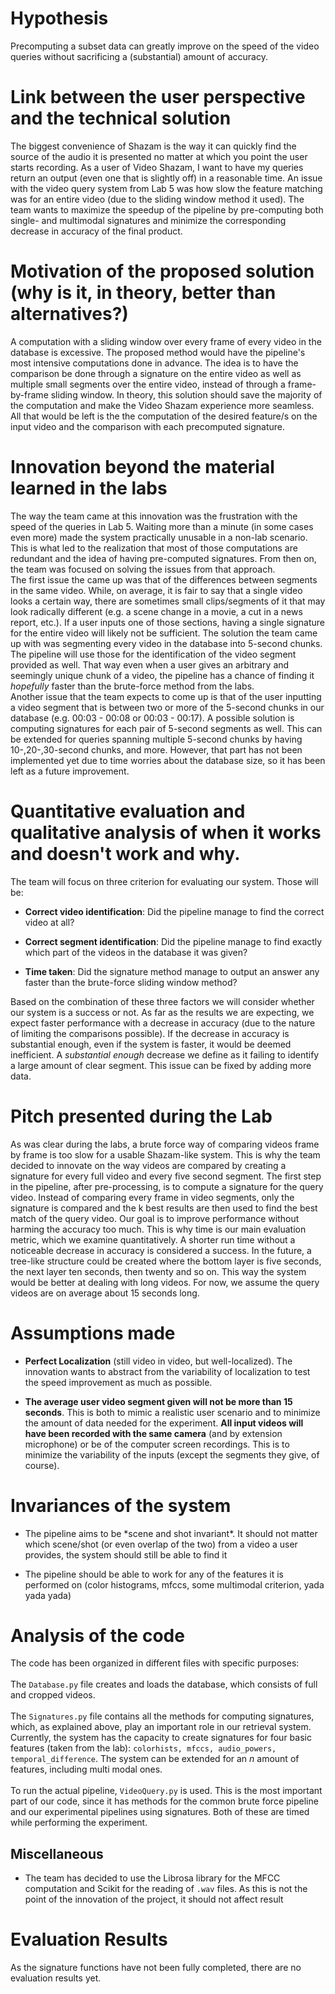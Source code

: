 # Hypothesis
Precomputing a subset data can greatly improve on the speed of the video
queries without sacrificing a (substantial) amount of accuracy.

# Link between the user perspective and the technical solution
The biggest convenience of Shazam is the way it can quickly find the
source of the audio it is presented no matter at which you point the
user starts recording. As a user of Video Shazam, I want to have my
queries return an output (even one that is slightly off) in a reasonable
time. An issue with the video query system from Lab 5 was how slow the
feature matching was for an entire video (due to the sliding window
method it used). The team wants to maximize the speedup of the pipeline
by pre-computing both single- and multimodal signatures and minimize the
corresponding decrease in accuracy of the final product.

# Motivation of the proposed solution (why is it, in theory, better than alternatives?)
A computation with a sliding window over every frame of every video in
the database is excessive. The proposed method would have the pipeline's
most intensive computations done in advance. The idea is to have the
comparison be done through a signature on the entire video as well as
multiple small segments over the entire video, instead of through a
frame-by-frame sliding window. In theory, this solution should save the
majority of the computation and make the Video Shazam experience more
seamless. All that would be left is the the computation of the desired
feature/s on the input video and the comparison with each precomputed
signature.

# Innovation beyond the material learned in the labs

The way the team came at this innovation was the frustration with the
speed of the queries in Lab 5. Waiting more than a minute (in some cases
even more) made the system practically unusable in a non-lab scenario.
This is what led to the realization that most of those computations are
redundant and the idea of having pre-computed signatures. From then on,
the team was focused on solving the issues from that approach.\
The first issue the came up was that of the differences between segments
in the same video. While, on average, it is fair to say that a single
video looks a certain way, there are sometimes small clips/segments of
it that may look radically different (e.g. a scene change in a movie, a
cut in a news report, etc.). If a user inputs one of those sections,
having a single signature for the entire video will likely not be
sufficient. The solution the team came up with was segmenting every
video in the database into 5-second chunks. The pipeline will use those
for the identification of the video segment provided as well. That way
even when a user gives an arbitrary and seemingly unique chunk of a
video, the pipeline has a chance of finding it *hopefully* faster than
the brute-force method from the labs.\
Another issue that the team expects to come up is that of the user
inputting a video segment that is between two or more of the 5-second
chunks in our database (e.g. 00:03 - 00:08 or 00:03 - 00:17). A possible
solution is computing signatures for each pair of 5-second segments as
well. This can be extended for queries spanning multiple 5-second chunks
by having 10-,20-,30-second chunks, and more. However, that part has not
been implemented yet due to time worries about the database size, so it
has been left as a future improvement.

# Quantitative evaluation and qualitative analysis of when it works and doesn't work and why.

The team will focus on three criterion for evaluating our system. Those
will be:

-   **Correct video identification**: Did the pipeline manage to find
    the correct video at all?

-   **Correct segment identification**: Did the pipeline manage to find
    exactly which part of the videos in the database it was given?

-   **Time taken**: Did the signature method manage to output an answer
    any faster than the brute-force sliding window method?

Based on the combination of these three factors we will consider whether
our system is a success or not. As far as the results we are expecting,
we expect faster performance with a decrease in accuracy (due to the
nature of limiting the comparisons possible). If the decrease in
accuracy is substantial enough, even if the system is faster, it would
be deemed inefficient. A *substantial enough* decrease we define as it
failing to identify a large amount of clear segment. This issue can be
fixed by adding more data.

# Pitch presented during the Lab

As was clear during the labs, a brute force way of comparing videos
frame by frame is too slow for a usable Shazam-like system. This is why
the team decided to innovate on the way videos are compared by creating
a signature for every full video and every five second segment. The
first step in the pipeline, after pre-processing, is to compute a
signature for the query video. Instead of comparing every frame in video
segments, only the signature is compared and the k best results are then
used to find the best match of the query video. Our goal is to improve
performance without harming the accuracy too much. This is why time is
our main evaluation metric, which we examine quantitatively. A shorter
run time without a noticeable decrease in accuracy is considered a
success. In the future, a tree-like structure could be created where the
bottom layer is five seconds, the next layer ten seconds, then twenty
and so on. This way the system would be better at dealing with long
videos. For now, we assume the query videos are on average about 15
seconds long.

# Assumptions made

-   **Perfect Localization** (still video in video, but well-localized).
    The innovation wants to abstract from the variability of
    localization to test the speed improvement as much as possible.

-   **The average user video segment given will not be more than 15
    seconds**. This is both to mimic a realistic user scenario and to
    minimize the amount of data needed for the experiment. **All input
    videos will have been recorded with the same camera** (and by
    extension microphone) or be of the computer screen recordings. This
    is to minimize the variability of the inputs (except the segments
    they give, of course).

# Invariances of the system

-   The pipeline aims to be \*scene and shot invariant\*. It should not
    matter which scene/shot (or even overlap of the two) from a video a
    user provides, the system should still be able to find it

-   The pipeline should be able to work for any of the features it is
    performed on (color histograms, mfccs, some multimodal criterion,
    yada yada yada)

# Analysis of the code

The code has been organized in different files with specific purposes:\
\
The `Database.py` file creates and loads the database, which consists of
full and cropped videos.\
\
The `Signatures.py` file contains all the methods for computing
signatures, which, as explained above, play an important role in our
retrieval system. Currently, the system has the capacity to create
signatures for four basic features (taken from the lab):
`colorhists, mfccs, audio_powers, temporal_difference`. The system can
be extended for an $n$ amount of features, including multi modal ones.\
\
To run the actual pipeline, `VideoQuery.py` is used. This is the most
important part of our code, since it has methods for the common brute
force pipeline and our experimental pipelines using signatures. Both of
these are timed while performing the experiment.

## Miscellaneous

-   The team has decided to use the Librosa library for the MFCC
    computation and Scikit for the reading of `.wav` files. As this is
    not the point of the innovation of the project, it should not affect
    result

# Evaluation Results

As the signature functions have not been fully completed, there are no
evaluation results yet.

